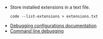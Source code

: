- Store installed extensions in a text file.
  ```
  code --list-extensions > extensions.txt
  ```
- [Debugging configurations
  documentation](https://code.visualstudio.com/docs/python/debugging#_set-configuration-options)
- [Command line debugging](https://code.visualstudio.com/docs/python/debugging#_command-line-debugging)
